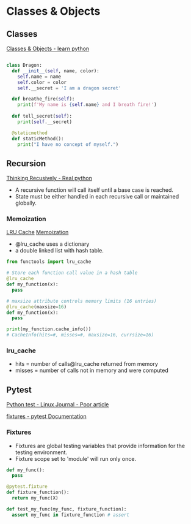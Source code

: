 # Classes & Objects

## Classes

[Classes & Objects - learn python](https://www.learnpython.org/en/Classes_and_Objects)

```python

class Dragon:
  def __init__(self, name, color):
    self.name = name
    self.color = color
    self.__secret = 'I am a dragon secret'

  def breathe_fire(self):
    print(f'My name is {self.name} and I breath fire!')
  
  def tell_secret(self):
    print(self.__secret)

  @staticmethod
  def staticMethod():
    print("I have no concept of myself.") 

```

## Recursion

[Thinking Recusively - Real python](https://realpython.com/python-thinking-recursively/)

- A recursive function will call itself until a base case is reached.
- State must be either handled in each recursive call or maintained globally.

### Memoization

[LRU Cache](https://realpython.com/lru-cache-python/)
[Memoization](https://towardsdatascience.com/memoization-in-python-57c0a738179a)

- @lru_cache uses a dictionary
- a double linked list with hash table.

```python
from functools import lru_cache

# Store each function call value in a hash table
@lru_cache
def my_function(x):
  pass

# maxsize attribute controls memory limits (16 entries)
@lru_cache(maxsize=16)
def my_function(x):
  pass

print(my_function.cache_info())
# CacheInfo(hits=#, misses=#, maxsize=16, currsize=16)
```

### lru_cache

- hits = number of calls@lru_cache returned from memory
- misses = number of calls not in memory and were computed

## Pytest

[Python test - Linux Journal - Poor article](https://www.linuxjournal.com/content/python-testing-pytest-fixtures-and-coverage)

[fixtures - pytest Documentation](https://docs.pytest.org/en/latest/explanation/fixtures.html)

### Fixtures

- Fixtures are global testing variables that provide information for the testing environment.
- Fixture scope set to 'module' will run only once.

```python
def my_func():
  pass

@pytest.fixture
def fixture_function():
  return my_func(X)

def test_my_func(my_func, fixture_function):
  assert my_func in fixture_function # assert 
```
